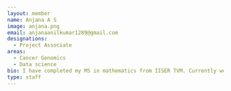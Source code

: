 ```yaml
---
layout: member
name: Anjana A S
image: anjana.png
email: anjanaanilkumar1289@gmail.com
designations: 
  - Project Associate
areas:
  - Cancer Genomics
  - Data science
bio: I have completed my MS in mathematics from IISER TVM. Currently working as a project associate under Dr. Karthik Raman. Involved in designing a computational pipeline for cancer genomic data analysis.
type: staff
---
```

